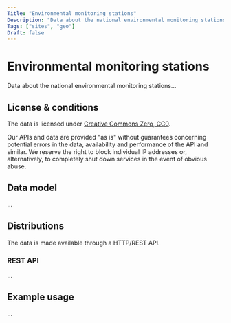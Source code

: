 ```yaml
---
Title: "Environmental monitoring stations"
Description: "Data about the national environmental monitoring stations"
Tags: ["sites", "geo"]
Draft: false
---
```


# Environmental monitoring stations

Data about the national environmental monitoring stations...

## License & conditions 

The data is licensed under [Creative Commons Zero, CC0](https://creativecommons.org/publicdomain/zero/1.0/).

Our APIs and data are provided "as is" without guarantees concerning potential errors in the data, availability and performance of the API and similar.  We reserve the right to block individual IP addresses or, alternatively, to completely shut down services in the event of obvious abuse.

## Data model

...

## Distributions

The data is made available through a HTTP/REST API.

### REST API

...

## Example usage

...
